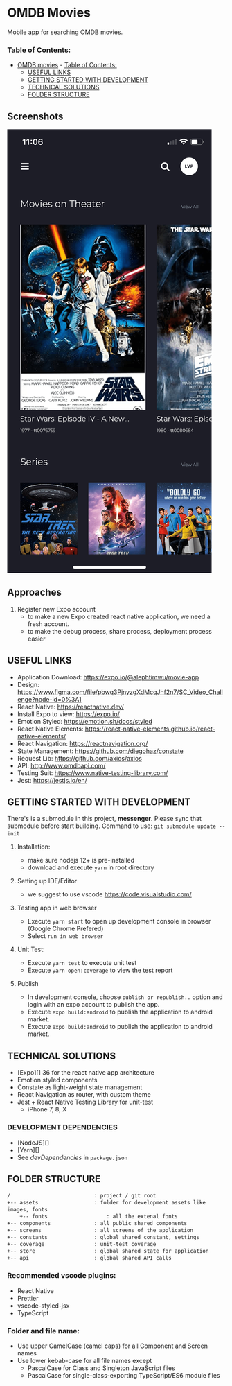 # OMDB Movies

Mobile app for searching OMDB movies.

### Table of Contents:

- [OMDB movies](#markdown-header-cimb-clicks) - [Table of Contents:](#markdown-header-table-of-contents)
  - [USEFUL LINKS](#markdown-header-useful-links)
  - [GETTING STARTED WITH DEVELOPMENT](#markdown-header-getting-started-with-development)
  - [TECHNICAL SOLUTIONS](#markdown-header-technical-solutions)
  - [FOLDER STRUCTURE](#markdown-header-folder-structure)

## Screenshots

![Default](./assets/readme/default.png)

## Approaches

1. Register new Expo account
   - to make a new Expo created react native application, we need a fresh account.
   - to make the debug process, share process, deployment process easier

## USEFUL LINKS

- Application Download: https://expo.io/@alephtimwu/movie-app
- Design: https://www.figma.com/file/pbwq3PjnyzgXdMcqJhf2n7/SC_Video_Challenge?node-id=0%3A1
- React Native: https://reactnative.dev/
- Install Expo to view: https://expo.io/
- Emotion Styled: https://emotion.sh/docs/styled
- React Native Elements: https://react-native-elements.github.io/react-native-elements/
- React Navigation: https://reactnavigation.org/
- State Management: https://github.com/diegohaz/constate
- Request Lib: https://github.com/axios/axios
- API: http://www.omdbapi.com/
- Testing Suit: https://www.native-testing-library.com/
- Jest: https://jestjs.io/en/

## GETTING STARTED WITH DEVELOPMENT

There's is a submodule in this project, **messenger**. Please sync that submodule before start building. Command to use: `git submodule update --init`

1. Installation:

   - make sure nodejs 12+ is pre-installed
   - download and execute `yarn` in root directory

2. Setting up IDE/Editor

   - we suggest to use vscode https://code.visualstudio.com/

3. Testing app in web browser

   - Execute `yarn start` to open up development console in browser (Google Chrome Prefered)
   - Select `run in web browser`

4. Unit Test:

   - Execute `yarn test` to execute unit test
   - Execute `yarn open:coverage` to view the test report

5. Publish
   - In development console, choose `publish or republish..` option and login with an expo account to publish the app.
   - Execute `expo build:android` to publish the application to android market.
   - Execute `expo build:android` to publish the application to android market.

## TECHNICAL SOLUTIONS

- [Expo][] 36 for the react native app architecture
- Emotion styled components
- Constate as light-weight state management
- React Navigation as router, with custom theme
- Jest + React Native Testing Library for unit-test
  - iPhone 7, 8, X

### DEVELOPMENT DEPENDENCIES

- [NodeJS][]
- [Yarn][]
- See _devDependencies_ in `package.json`

## FOLDER STRUCTURE

    /                           : project / git root
    +-- assets                  : folder for development assets like images, fonts
        +-- fonts                   : all the extenal fonts
    +-- components              : all public shared components
    +-- screens                 : all screens of the application
    +-- constants               : global shared constant, settings
    +-- coverage                : unit-test coverage
    +-- store                   : global shared state for application
    +-- api                     : global shared API calls

### Recommended vscode plugins:

- React Native
- Prettier
- vscode-styled-jsx
- TypeScript

### Folder and file name:

- Use upper CamelCase (camel caps) for all Component and Screen names
- Use lower kebab-case for all file names except
  - PascalCase for Class and Singleton JavaScript files
  - PascalCase for single-class-exporting TypeScript/ES6 module files
